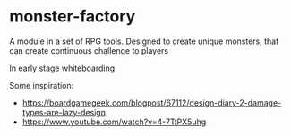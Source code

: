 # monster-factory

A module in a set of RPG tools.
Designed to create unique monsters, that can create continuous challenge to players

In early stage whiteboarding

Some inspiration:
- https://boardgamegeek.com/blogpost/67112/design-diary-2-damage-types-are-lazy-design
- https://www.youtube.com/watch?v=4-7TtPX5uhg
